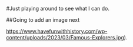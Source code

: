#Just playing around to see what I can do.

##Going to add an image next

 https://www.havefunwithhistory.com/wp-content/uploads/2023/03/Famous-Explorers.jpg).
